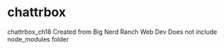 # chattrbox
chattrbox_ch18
Created from Big Nerd Ranch Web Dev
Does not include node_modules folder
